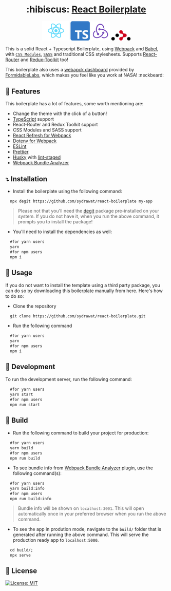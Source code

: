 <h1 align="center"> :hibiscus: <a href="https://boilerplate-react-ts.web.app/">React Boilerplate</a></h1>
<div align="center">
    <img src="./src/assets/react-logo.svg" alt="react" width="85"/>
    <img src="./src/assets/ts-logo.svg" alt="ts" width="60" />
    <img src="./src/assets/redux-logo.svg" alt="redux" width="60" />
    <img src="./src/assets/router-logo.svg" alt="react-router" width="60">
</div>

This is a solid React + Typescript Boilerplate, using [Webpack](https://webpack.js.org/) and [Babel](https://babeljs.io/), with [`CSS Modules`](https://github.com/css-modules/css-modules), [`SASS`](https://sass-lang.com/) and traditional CSS stylesheets. Supports [React-Router](https://reactrouter.com) and [Redux-Toolkit](https://redux-toolkit.js.org/) too!

This boilerplate also uses a [webapck dashboard](https://github.com/FormidableLabs/webpack-dashboard) provided by [FormidableLabs](https://github.com/FormidableLabs), which makes you feel like you work at NASA! :neckbeard:

## :star2: Features

This boilerplate has a lot of features, some worth mentioning are:

- Change the theme with the click of a button!
- [TypeScript](https://www.typescriptlang.org/) support
- React-Router and Redux Toolkit support
- CSS Modules and SASS support
- [React Refresh for Webpack](https://github.com/pmmmwh/react-refresh-webpack-plugin)
- [Dotenv for Webpack](https://github.com/mrsteele/dotenv-webpack)
- [ESLint](https://eslint.org/)
- [Prettier](https://prettier.io/)
- [Husky](https://github.com/typicode/husky) with [lint-staged](https://github.com/okonet/lint-staged)
- [Webpack Bundle Analyzer](https://github.com/webpack-contrib/webpack-bundle-analyzer)

## :arrow_heading_down: Installation

- Install the boilerplate using the following command:

```shell
  npx degit https://github.com/sydrawat/react-boilerplate my-app
```

> Please not that you'll need the [degit](https://www.npmjs.com/package/degit) package pre-installed on your system. If you do not have it, when you run the above command, it prompts you to install the package!

- You'll need to install the dependencies as well:

```shell
  #for yarn users
  yarn
  #for npm users
  npm i
```

## :microscope: Usage

If you do not want to install the template using a third party package, you can do so by downloading this boilerplate manually from here. Here's how to do so:

- Clone the repository

```shell
  git clone https://github.com/sydrawat/react-boilerplate.git
```

- Run the following command

```shell
  #for yarn users
  yarn
  #for npm users
  npm i
```

## :construction: Development

To run the development server, run the following command:

```shell
  #for yarn users
  yarn start
  #for npm users
  npm run start
```

## :rocket: Build

- Run the following command to build your project for production:

```shell
  #for yarn users
  yarn build
  #for npm users
  npm run build
```

- To see bundle info from [Webpack Bundle Analyzer](https://github.com/webpack-contrib/webpack-bundle-analyzer) plugin, use the following command(s):

```shell
  #for yarn users
  yarn build:info
  #for npm users
  npm run build:info
```

> Bundle info will be shown on `localhost:3001`. This will open automatically once in your preferred browser when you run the above command.

- To see the app in prodution mode, navigate to the `build/` folder that is generated after running the above command. This will serve the production ready app to `localhost:5000`.

```shell
  cd build/;
  npx serve
```

## :scroll: License

[![License: MIT](https://img.shields.io/badge/License-MIT-blue.svg)](./License)
